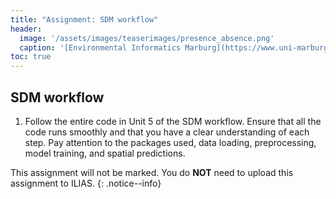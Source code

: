```yaml
---
title: "Assignment: SDM workflow"
header:
  image: '/assets/images/teaserimages/presence_absence.png'
  caption: '[Environmental Informatics Marburg](https://www.uni-marburg.de/en/fb19/disciplines/physisch/environmentalinformatics){:target="_blank"}'
toc: true
---
```



## SDM workflow

1. Follow the entire code in Unit 5 of the SDM workflow. Ensure that all the code runs smoothly and that you have a clear understanding of each step. Pay attention to the packages used, data loading, preprocessing, model training, and spatial predictions.



This assignment will not be marked. You do **NOT** need to upload this assignment to ILIAS.
{: .notice--info}







